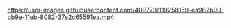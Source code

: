 https://user-images.githubusercontent.com/409773/119258159-ea982b00-bb9e-11eb-8082-37e2c65591ea.mp4
